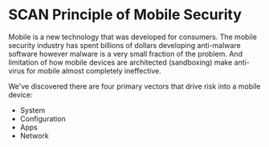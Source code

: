 # SCAN Principle of Mobile Security

Mobile is a new technology that was developed for consumers. The mobile security industry has spent billions of dollars developing anti-malware software however malware is a very small fraction of the problem. And limitation of how mobile devices are architected (sandboxing) make anti-virus for mobile almost completely ineffective.

We've discovered there are four primary vectors that drive risk into a mobile device:

* System
* Configuration
* Apps
* Network
